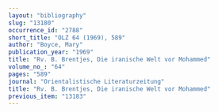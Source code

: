 ```yaml
---
layout: "bibliography"
slug: "13180"
occurrence_id: "2788"
short_title: "OLZ 64 (1969), 589"
author: "Boyce, Mary"
publication_year: "1969"
title: "Rv. B. Brentjes, Die iranische Welt vor Mohammed"
volume_no_: "64"
pages: "589"
journal: "Orientalistische Literaturzeitung"
title: "Rv. B. Brentjes, Die iranische Welt vor Mohammed"
previous_item: "13183"
---
```

